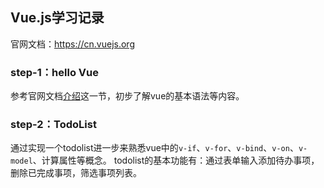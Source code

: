 ## Vue.js学习记录

官网文档：https://cn.vuejs.org

### step-1：hello Vue

参考官网文档[介绍](https://cn.vuejs.org/v2/guide/index.html)这一节，初步了解vue的基本语法等内容。

### step-2：TodoList

通过实现一个todolist进一步来熟悉vue中的`v-if`、`v-for`、`v-bind`、`v-on`、`v-model`、计算属性等概念。
todolist的基本功能有：通过表单输入添加待办事项，删除已完成事项，筛选事项列表。
